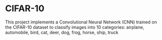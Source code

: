 # CIFAR-10
This project implements a Convolutional Neural Network (CNN) trained on the CIFAR-10 dataset to classify images into 10 categories:  airplane, automobile, bird, cat, deer, dog, frog, horse, ship, truck
